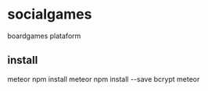 # socialgames
boardgames plataform

## install
meteor npm install
meteor npm install --save bcrypt
meteor

